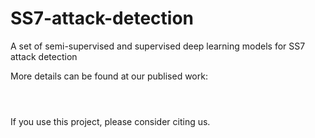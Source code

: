 # SS7-attack-detection
A set of semi-supervised and supervised deep learning models for SS7 attack detection

More details can be found at our publised work:

<pre><code>

</code></pre>


If you use this project, please consider citing us.
